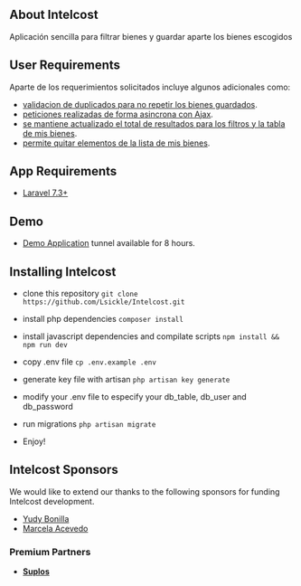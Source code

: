## About Intelcost

Aplicación sencilla para filtrar bienes y guardar aparte los bienes escogidos

## User Requirements

Aparte de los requerimientos solicitados incluye algunos adicionales como:

- [validacion de duplicados para no repetir los bienes guardados]().
- [peticiones realizadas de forma asincrona con Ajax]().
- [se mantiene actualizado el total de resultados para los filtros y la tabla de mis bienes]().
- [permite quitar elementos de la lista de mis bienes]().

## App Requirements
- [Laravel 7.3+](https://github.com/laravel/framework)

## Demo
- [Demo Application](http://c63c13aefc4a.ngrok.io) tunnel available for 8 hours.

## Installing Intelcost

 - clone this repository 
`git clone https://github.com/Lsickle/Intelcost.git`

 - install php dependencies 
`composer install`

 - install javascript dependencies and compilate scripts 
`npm install && npm run dev`

 - copy .env file 
`cp .env.example .env`

 - generate key file with artisan 
`php artisan key generate`

 - modify your .env file to especify your db_table, db_user and db_password 

 - run migrations 
`php artisan migrate`

 - Enjoy!

## Intelcost Sponsors

We would like to extend our thanks to the following sponsors for funding Intelcost development. 
  - [Yudy Bonilla](mailto:ybonilla@suplos.com)
  - [Marcela Acevedo](mailto:macevedo@suplos.com)

### Premium Partners

- **[Suplos](https://suplos.com/)**


